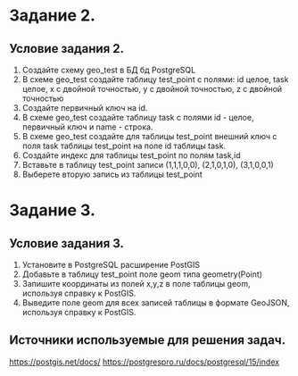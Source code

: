 # Задание 2.
## Условие задания 2.
1. Создайте схему  geo_test в БД бд PostgreSQL
2. В схеме geo_test создайте таблицу test_point с
полями:
id целое,
task целое,
x с двойной точностью,
y с двойной точностью,
z с двойной точностью
3. Создайте первичный ключ на id.
4. В схеме geo_test создайте таблицу task c полями id - целое, первичный ключ и name - строка.
5. В схеме geo_test создайте для таблицы test_point внешний ключ с поля task таблицы test_point на поле id таблицы task.
6. Создайте индекс для таблицы test_point по полям task,id
7. Вставьте в таблицу test_point записи (1,1,1,0,0), (2,1,0,1,0), (3,1,0,0,1)
8. Выберете вторую запись из таблицы test_point

# Задание 3.
## Условие задания 3.
1. Установите в PostgreSQL расширение PostGIS
2. Добавьте в таблицу test_point поле geom типа geometry(Point)
3. Запишите координаты из полей x,y,z в поле таблицы geom, используя справку к PostGIS.
4. Выведите поле geom для всех записей таблицы в формате GeoJSON, используя справку к PostGIS.

## Источники используемые для решения задач.
https://postgis.net/docs/
https://postgrespro.ru/docs/postgresql/15/index



